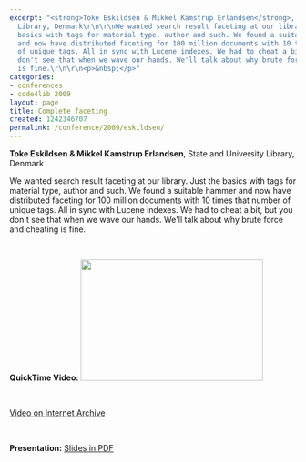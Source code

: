 ```yaml
---
excerpt: "<strong>Toke Eskildsen & Mikkel Kamstrup Erlandsen</strong>, State and University
  Library, Denmark\r\n\r\nWe wanted search result faceting at our library. Just the
  basics with tags for material type, author and such. We found a suitable hammer
  and now have distributed faceting for 100 million documents with 10 times that number
  of unique tags. All in sync with Lucene indexes. We had to cheat a bit, but you
  don't see that when we wave our hands. We'll talk about why brute force and cheating
  is fine.\r\n\r\n<p>&nbsp;</p>"
categories:
- conferences
- code4lib 2009
layout: page
title: Complete faceting
created: 1242346707
permalink: /conference/2009/eskildsen/
---
```

<strong>Toke Eskildsen & Mikkel Kamstrup Erlandsen</strong>, State and University Library, Denmark

We wanted search result faceting at our library. Just the basics with tags for material type, author and such. We found a suitable hammer and now have distributed faceting for 100 million documents with 10 times that number of unique tags. All in sync with Lucene indexes. We had to cheat a bit, but you don't see that when we wave our hands. We'll talk about why brute force and cheating is fine.

<p>&nbsp;</p>
<strong>QuickTime Video:</strong>
<a href="http://dl.lib.brown.edu/code4lib/eskildsen.html" target="_blank">
<img src="http://dl.lib.brown.edu/code4lib//18_eskildsen.jpg" border="0" width="320" height="213"></a>

<p>&nbsp;</p>

<a href="http://www.archive.org/details/Code4lib2009CompleteFaceting">Video on Internet Archive</a>

<p>&nbsp;</p>

<strong>Presentation:</strong>
<a href="http://code4lib.org/files/CompleteFaceting-code4lib-final.pdf" target="_blank">Slides in PDF</a>

